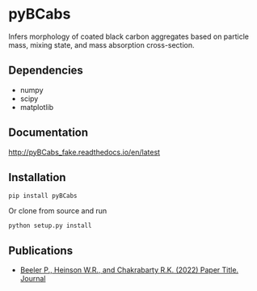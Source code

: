 # pyBCabs

Infers morphology of coated black carbon aggregates based on particle mass, mixing state, and mass absorption cross-section.

## Dependencies

  * numpy
  * scipy
  * matplotlib

## Documentation

http://pyBCabs_fake.readthedocs.io/en/latest

## Installation

	pip install pyBCabs

Or clone from source and run

	python setup.py install

## Publications

  * [Beeler P., Heinson W.R., and Chakrabarty R.K. (2022) Paper Title. Journal](doi)
